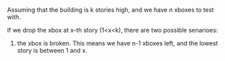 Assuming that the building is k stories high, and we have n xboxes to test with.

If we drop the xbox at x-th story (1<x<k), there are two possible senarioes:
1) the xbox is broken. This means we have n-1 xboxes left, and the lowest story is between 1 and x.